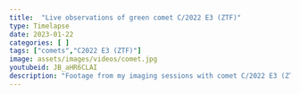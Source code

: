 ```yaml
---
title:  "Live observations of green comet C/2022 E3 (ZTF)"
type: Timelapse
date: 2023-01-22
categories: [ ]
tags: ["comets","C2022 E3 (ZTF)"]
image: assets/images/videos/comet.jpg
youtubeid: JB_aHR6CLAI
description: "Footage from my imaging sessions with comet C/2022 E3 (ZTF) using a 336mm and a 1645mm scope. Live observations of a green comet that was last seen 50,000 years ago: Comet C/2022 E3 (ZTF)."
---
```


